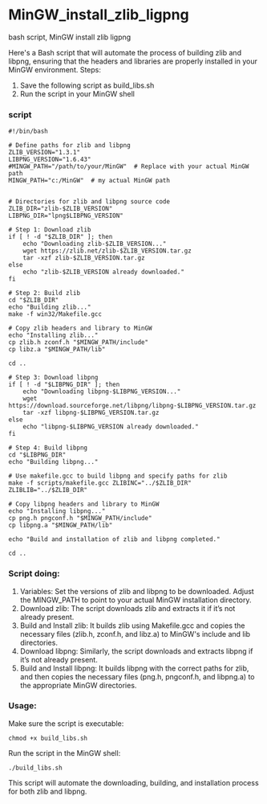 # MinGW_install_zlib_ligpng

bash script, MinGW install zlib ligpng  


Here's a Bash script that will automate the process of building zlib and libpng, ensuring that the headers and libraries are properly installed in your MinGW environment.
Steps:  

1)    Save the following script as build_libs.sh  
2)    Run the script in your MinGW shell  


### script

```
#!/bin/bash

# Define paths for zlib and libpng
ZLIB_VERSION="1.3.1"
LIBPNG_VERSION="1.6.43"
#MINGW_PATH="/path/to/your/MinGW"  # Replace with your actual MinGW path
MINGW_PATH="c:/MinGW"  # my actual MinGW path


# Directories for zlib and libpng source code
ZLIB_DIR="zlib-$ZLIB_VERSION"
LIBPNG_DIR="lpng$LIBPNG_VERSION"

# Step 1: Download zlib
if [ ! -d "$ZLIB_DIR" ]; then
    echo "Downloading zlib-$ZLIB_VERSION..."
    wget https://zlib.net/zlib-$ZLIB_VERSION.tar.gz
    tar -xzf zlib-$ZLIB_VERSION.tar.gz
else
    echo "zlib-$ZLIB_VERSION already downloaded."
fi

# Step 2: Build zlib
cd "$ZLIB_DIR"
echo "Building zlib..."
make -f win32/Makefile.gcc

# Copy zlib headers and library to MinGW
echo "Installing zlib..."
cp zlib.h zconf.h "$MINGW_PATH/include"
cp libz.a "$MINGW_PATH/lib"

cd ..

# Step 3: Download libpng
if [ ! -d "$LIBPNG_DIR" ]; then
    echo "Downloading libpng-$LIBPNG_VERSION..."
    wget https://download.sourceforge.net/libpng/libpng-$LIBPNG_VERSION.tar.gz
    tar -xzf libpng-$LIBPNG_VERSION.tar.gz
else
    echo "libpng-$LIBPNG_VERSION already downloaded."
fi

# Step 4: Build libpng
cd "$LIBPNG_DIR"
echo "Building libpng..."

# Use makefile.gcc to build libpng and specify paths for zlib
make -f scripts/makefile.gcc ZLIBINC="../$ZLIB_DIR" ZLIBLIB="../$ZLIB_DIR"

# Copy libpng headers and library to MinGW
echo "Installing libpng..."
cp png.h pngconf.h "$MINGW_PATH/include"
cp libpng.a "$MINGW_PATH/lib"

echo "Build and installation of zlib and libpng completed."

cd ..
```


### Script doing:  

1) Variables: Set the versions of zlib and libpng to be downloaded. Adjust the MINGW_PATH to point to your actual MinGW installation directory.  
2) Download zlib: The script downloads zlib and extracts it if it’s not already present.  
3) Build and Install zlib: It builds zlib using Makefile.gcc and copies the necessary files (zlib.h, zconf.h, and libz.a) to MinGW's include and lib directories.  
4) Download libpng: Similarly, the script downloads and extracts libpng if it’s not already present.  
5) Build and Install libpng: It builds libpng with the correct paths for zlib, and then copies the necessary files (png.h, pngconf.h, and libpng.a) to the appropriate MinGW directories.  

### Usage:


Make sure the script is executable:

```
chmod +x build_libs.sh
```

Run the script in the MinGW shell:

```
./build_libs.sh
```

This script will automate the downloading, building, and installation process for both zlib and libpng.
